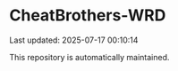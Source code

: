# CheatBrothers-WRD

Last updated: 2025-07-17 00:10:14

This repository is automatically maintained.
